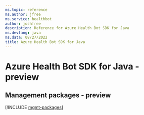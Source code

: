 ```yaml
---
ms.topic: reference
ms.author: jfree
ms.service: healthbot
author: joshfree
description: Reference for Azure Health Bot SDK for Java
ms.devlang: java
ms.data: 08/27/2022
title: Azure Health Bot SDK for Java
---
```

# Azure Health Bot SDK for Java - preview

## Management packages - preview
[!INCLUDE [mgmt-packages](health-bot-mgmt-index.md)]
